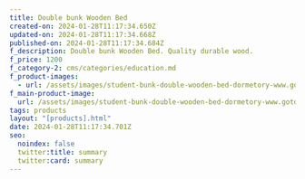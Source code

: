 ```yaml
---
title: Double bunk Wooden Bed
created-on: 2024-01-28T11:17:34.650Z
updated-on: 2024-01-28T11:17:34.668Z
published-on: 2024-01-28T11:17:34.684Z
f_description: Double bunk Wooden Bed. Quality durable wood.
f_price: 1200
f_category-2: cms/categories/education.md
f_product-images:
  - url: /assets/images/student-bunk-double-wooden-bed-dormetory-www.gotogh.com-ghana-accra.png
f_main-product-image:
  url: /assets/images/student-bunk-double-wooden-bed-dormetory-www.gotogh.com-ghana-accra.png
tags: products
layout: "[products].html"
date: 2024-01-28T11:17:34.701Z
seo:
  noindex: false
  twitter:title: summary
  twitter:card: summary
---
```

